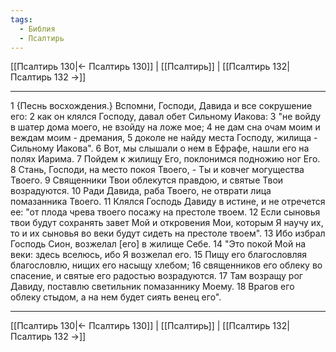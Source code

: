 ```yaml
---
tags:
  - Библия
  - Псалтирь
---
```

[[Псалтирь 130|← Псалтирь 130]] | [[Псалтирь]] | [[Псалтирь 132|Псалтирь 132 →]]

---
1 {Песнь восхождения.} Вспомни, Господи, Давида и все сокрушение его:
2 как он клялся Господу, давал обет Сильному Иакова:
3 "не войду в шатер дома моего, не взойду на ложе мое;
4 не дам сна очам моим и веждам моим - дремания,
5 доколе не найду места Господу, жилища - Сильному Иакова".
6 Вот, мы слышали о нем в Ефрафе, нашли его на полях Иарима.
7 Пойдем к жилищу Его, поклонимся подножию ног Его.
8 Стань, Господи, на место покоя Твоего, - Ты и ковчег могущества Твоего.
9 Священники Твои облекутся правдою, и святые Твои возрадуются.
10 Ради Давида, раба Твоего, не отврати лица помазанника Твоего.
11 Клялся Господь Давиду в истине, и не отречется ее: "от плода чрева твоего посажу на престоле твоем.
12 Если сыновья твои будут сохранять завет Мой и откровения Мои, которым Я научу их, то и их сыновья во веки будут сидеть на престоле твоем".
13 Ибо избрал Господь Сион, возжелал [его] в жилище Себе.
14 "Это покой Мой на веки: здесь вселюсь, ибо Я возжелал его.
15 Пищу его благословляя благословлю, нищих его насыщу хлебом;
16 священников его облеку во спасение, и святые его радостью возрадуются.
17 Там возращу рог Давиду, поставлю светильник помазаннику Моему.
18 Врагов его облеку стыдом, а на нем будет сиять венец его".

---
[[Псалтирь 130|← Псалтирь 130]] | [[Псалтирь]] | [[Псалтирь 132|Псалтирь 132 →]]